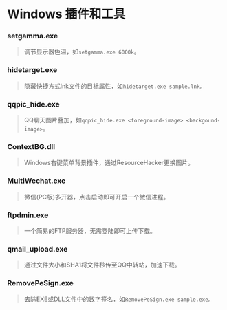 # Windows 插件和工具

### setgamma.exe
> 调节显示器色温，如`setgamma.exe 6000k`。

### hidetarget.exe
> 隐藏快捷方式lnk文件的目标属性，如`hidetarget.exe sample.lnk`。

### qqpic_hide.exe
> QQ聊天图片叠加，如`qqpic_hide.exe <foreground-image> <backgound-image>`。

### ContextBG.dll
> Windows右键菜单背景插件，通过ResourceHacker更换图片。

### MultiWechat.exe
> 微信(PC版)多开器，点击启动即可开启一个微信进程。

### ftpdmin.exe
> 一个简易的FTP服务器，无需登陆即可上传下载。

### qmail_upload.exe
> 通过文件大小和SHA1将文件秒传至QQ中转站，加速下载。

### RemovePeSign.exe
> 去除EXE或DLL文件中的数字签名，如`RemovePeSign.exe sample.exe`。

